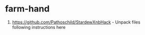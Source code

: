 # farm-hand

1. https://github.com/Pathoschild/StardewXnbHack - Unpack files following instructions here